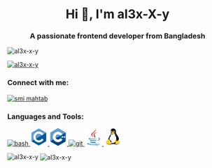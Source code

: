 <h1 align="center">Hi 👋, I'm al3x-X-y</h1>
<h3 align="center">A passionate frontend developer from Bangladesh</h3>

<p align="left"> <img src="https://komarev.com/ghpvc/?username=al3x-x-y&label=Profile%20views&color=0e75b6&style=flat" alt="al3x-x-y" /> </p>

<p align="left"> <a href="https://github.com/ryo-ma/github-profile-trophy"><img src="https://github-profile-trophy.vercel.app/?username=al3x-x-y" alt="al3x-x-y" /></a> </p>

<h3 align="left">Connect with me:</h3>
<p align="left">
<a href="https://fb.com/smi mahtab" target="blank"><img align="center" src="https://raw.githubusercontent.com/rahuldkjain/github-profile-readme-generator/master/src/images/icons/Social/facebook.svg" alt="smi mahtab" height="30" width="40" /></a>
</p>

<h3 align="left">Languages and Tools:</h3>
<p align="left"> <a href="https://www.gnu.org/software/bash/" target="_blank" rel="noreferrer"> <img src="https://www.vectorlogo.zone/logos/gnu_bash/gnu_bash-icon.svg" alt="bash" width="40" height="40"/> </a> <a href="https://www.cprogramming.com/" target="_blank" rel="noreferrer"> <img src="https://raw.githubusercontent.com/devicons/devicon/master/icons/c/c-original.svg" alt="c" width="40" height="40"/> </a> <a href="https://www.w3schools.com/cpp/" target="_blank" rel="noreferrer"> <img src="https://raw.githubusercontent.com/devicons/devicon/master/icons/cplusplus/cplusplus-original.svg" alt="cplusplus" width="40" height="40"/> </a> <a href="https://git-scm.com/" target="_blank" rel="noreferrer"> <img src="https://www.vectorlogo.zone/logos/git-scm/git-scm-icon.svg" alt="git" width="40" height="40"/> </a> <a href="https://www.java.com" target="_blank" rel="noreferrer"> <img src="https://raw.githubusercontent.com/devicons/devicon/master/icons/java/java-original.svg" alt="java" width="40" height="40"/> </a> <a href="https://www.linux.org/" target="_blank" rel="noreferrer"> <img src="https://raw.githubusercontent.com/devicons/devicon/master/icons/linux/linux-original.svg" alt="linux" width="40" height="40"/> </a> </p>

<p><img align="left" src="https://github-readme-stats.vercel.app/api/top-langs?username=al3x-x-y&show_icons=true&locale=en&layout=compact" alt="al3x-x-y" /></p>

<p>&nbsp;<img align="center" src="https://github-readme-stats.vercel.app/api?username=al3x-x-y&show_icons=true&locale=en" alt="al3x-x-y" /></p>
